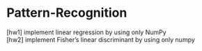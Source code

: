 # Pattern-Recognition

[hw1] implement linear regression by using only NumPy  
[hw2] implement Fisher’s linear discriminant by using only numpy
